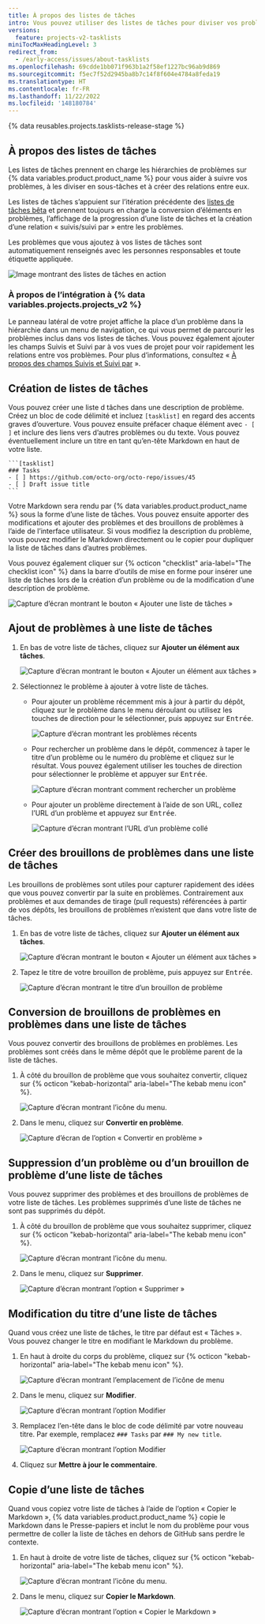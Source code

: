 ```yaml
---
title: À propos des listes de tâches
intro: Vous pouvez utiliser des listes de tâches pour diviser vos problèmes en sous-tâches.
versions:
  feature: projects-v2-tasklists
miniTocMaxHeadingLevel: 3
redirect_from:
  - /early-access/issues/about-tasklists
ms.openlocfilehash: 69cdde1bb071f963b1a2f58ef1227bc96ab9d869
ms.sourcegitcommit: f5ec7f52d2945ba8b7c14f8f604e4784a8feda19
ms.translationtype: HT
ms.contentlocale: fr-FR
ms.lasthandoff: 11/22/2022
ms.locfileid: '148180784'
---
```

{% data reusables.projects.tasklists-release-stage %}

## À propos des listes de tâches

Les listes de tâches prennent en charge les hiérarchies de problèmes sur {% data variables.product.product_name %} pour vous aider à suivre vos problèmes, à les diviser en sous-tâches et à créer des relations entre eux.

Les listes de tâches s’appuient sur l’itération précédente des [listes de tâches bêta](/get-started/writing-on-github/working-with-advanced-formatting/about-task-lists) et prennent toujours en charge la conversion d’éléments en problèmes, l’affichage de la progression d’une liste de tâches et la création d’une relation « suivis/suivi par » entre les problèmes.

Les problèmes que vous ajoutez à vos listes de tâches sont automatiquement renseignés avec les personnes responsables et toute étiquette appliquée.

![Image montrant des listes de tâches en action](/assets/images/help/issues/tasklist-hero.png)

### À propos de l’intégration à {% data variables.projects.projects_v2 %}

 Le panneau latéral de votre projet affiche la place d’un problème dans la hiérarchie dans un menu de navigation, ce qui vous permet de parcourir les problèmes inclus dans vos listes de tâches. Vous pouvez également ajouter les champs Suivis et Suivi par à vos vues de projet pour voir rapidement les relations entre vos problèmes. Pour plus d’informations, consultez « [À propos des champs Suivis et Suivi par](/issues/planning-and-tracking-with-projects/understanding-fields/about-tracks-and-tracked-by-fields) ».

## Création de listes de tâches

Vous pouvez créer une liste d tâches dans une description de problème. Créez un bloc de code délimité et incluez `[tasklist]` en regard des accents graves d’ouverture. Vous pouvez ensuite préfacer chaque élément avec `- [ ]` et inclure des liens vers d’autres problèmes ou du texte. Vous pouvez éventuellement inclure un titre en tant qu’en-tête Markdown en haut de votre liste. 

````
```[tasklist]
### Tasks
- [ ] https://github.com/octo-org/octo-repo/issues/45
- [ ] Draft issue title
```
````
Votre Markdown sera rendu par {% data variables.product.product_name %} sous la forme d’une liste de tâches. Vous pouvez ensuite apporter des modifications et ajouter des problèmes et des brouillons de problèmes à l’aide de l’interface utilisateur. Si vous modifiez la description du problème, vous pouvez modifier le Markdown directement ou le copier pour dupliquer la liste de tâches dans d’autres problèmes.

Vous pouvez également cliquer sur {% octicon "checklist" aria-label="The checklist icon" %} dans la barre d’outils de mise en forme pour insérer une liste de tâches lors de la création d’un problème ou de la modification d’une description de problème.

![Capture d’écran montrant le bouton « Ajouter une liste de tâches »](/assets/images/help/issues/tasklist-formatting-toolbar.png)

## Ajout de problèmes à une liste de tâches

1. En bas de votre liste de tâches, cliquez sur **Ajouter un élément aux tâches**.
   
   ![Capture d’écran montrant le bouton « Ajouter un élément aux tâches »](/assets/images/help/issues/add-new-tasklist-button.png)
   
1. Sélectionnez le problème à ajouter à votre liste de tâches.
   
   * Pour ajouter un problème récemment mis à jour à partir du dépôt, cliquez sur le problème dans le menu déroulant ou utilisez les touches de direction pour le sélectionner, puis appuyez sur <kbd>Entrée</kbd>. 
     
     ![Capture d’écran montrant les problèmes récents](/assets/images/help/issues/select-recent-issue.png)
     
   * Pour rechercher un problème dans le dépôt, commencez à taper le titre d’un problème ou le numéro du problème et cliquez sur le résultat. Vous pouvez également utiliser les touches de direction pour sélectionner le problème et appuyer sur <kbd>Entrée</kbd>.
     
     ![Capture d’écran montrant comment rechercher un problème](/assets/images/help/issues/search-for-issue.png)
     
   * Pour ajouter un problème directement à l’aide de son URL, collez l’URL d’un problème et appuyez sur <kbd>Entrée</kbd>.
        
     ![Capture d’écran montrant l’URL d’un problème collé](/assets/images/help/issues/paste-issue-url.png)
     

## Créer des brouillons de problèmes dans une liste de tâches

Les brouillons de problèmes sont utiles pour capturer rapidement des idées que vous pouvez convertir par la suite en problèmes. Contrairement aux problèmes et aux demandes de tirage (pull requests) référencées à partir de vos dépôts, les brouillons de problèmes n’existent que dans votre liste de tâches.

1. En bas de votre liste de tâches, cliquez sur **Ajouter un élément aux tâches**.
   
   ![Capture d’écran montrant le bouton « Ajouter un élément aux tâches »](/assets/images/help/issues/add-new-tasklist-button.png)
   
1. Tapez le titre de votre brouillon de problème, puis appuyez sur <kbd>Entrée</kbd>.
   
   ![Capture d’écran montrant le titre d’un brouillon de problème](/assets/images/help/issues/add-draft-issue-to-tasklist.png)
   

## Conversion de brouillons de problèmes en problèmes dans une liste de tâches

Vous pouvez convertir des brouillons de problèmes en problèmes. Les problèmes sont créés dans le même dépôt que le problème parent de la liste de tâches.

1. À côté du brouillon de problème que vous souhaitez convertir, cliquez sur {% octicon "kebab-horizontal" aria-label="The kebab menu icon" %}.
   
   ![Capture d’écran montrant l’icône du menu.](/assets/images/help/issues/tasklist-item-kebab.png)
   
1. Dans le menu, cliquez sur **Convertir en problème**.
   
   ![Capture d’écran de l’option « Convertir en problème »](/assets/images/help/issues/tasklist-convert-to-issue.png)
   

## Suppression d’un problème ou d’un brouillon de problème d’une liste de tâches

Vous pouvez supprimer des problèmes et des brouillons de problèmes de votre liste de tâches. Les problèmes supprimés d’une liste de tâches ne sont pas supprimés du dépôt.

1. À côté du brouillon de problème que vous souhaitez supprimer, cliquez sur {% octicon "kebab-horizontal" aria-label="The kebab menu icon" %}.
   
   ![Capture d’écran montrant l’icône du menu.](/assets/images/help/issues/tasklist-item-kebab.png)
   
1. Dans le menu, cliquez sur **Supprimer**.
   
   ![Capture d’écran montrant l’option « Supprimer »](/assets/images/help/issues/tasklist-remove.png)
   
## Modification du titre d’une liste de tâches

Quand vous créez une liste de tâches, le titre par défaut est « Tâches ». Vous pouvez changer le titre en modifiant le Markdown du problème.

1. En haut à droite du corps du problème, cliquez sur {% octicon "kebab-horizontal" aria-label="The kebab menu icon" %}.
   
   ![Capture d’écran montrant l’emplacement de l’icône de menu](/assets/images/help/issues/comment-menu.png)
   
1. Dans le menu, cliquez sur **Modifier**.
   
   ![Capture d’écran montrant l’option Modifier](/assets/images/help/issues/comment-menu-edit.png)
   
1. Remplacez l’en-tête dans le bloc de code délimité par votre nouveau titre. Par exemple, remplacez `### Tasks` par `### My new title`. 
   
   ![Capture d’écran montrant l’option Modifier](/assets/images/help/issues/edit-tasklist-title.png)
   
1. Cliquez sur **Mettre à jour le commentaire**.

## Copie d’une liste de tâches

Quand vous copiez votre liste de tâches à l’aide de l’option « Copier le Markdown », {% data variables.product.product_name %} copie le Markdown dans le Presse-papiers et inclut le nom du problème pour vous permettre de coller la liste de tâches en dehors de GitHub sans perdre le contexte. 

1. En haut à droite de votre liste de tâches, cliquez sur {% octicon "kebab-horizontal" aria-label="The kebab menu icon" %}.
   
   ![Capture d’écran montrant l’icône du menu.](/assets/images/help/issues/tasklist-kebab.png)
   
1. Dans le menu, cliquez sur **Copier le Markdown**.
   
   ![Capture d’écran montrant l’option « Copier le Markdown »](/assets/images/help/issues/tasklist-copy-markdown.png)
   

